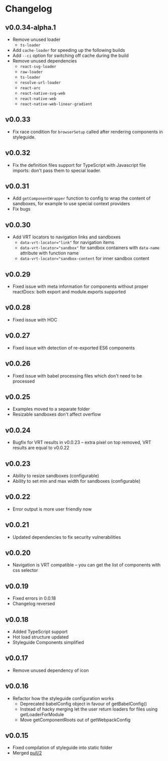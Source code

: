 # Changelog

## v0.0.34-alpha.1
* Remove unused loader
    * `ts-loader`
* Add `cache-loader` for speeding up the following builds
* Add `--ci` option for switching off cache during the build
* Remove unused dependencies
    * `react-svg-loader`
    * `raw-loader`
    * `ts-loader`
    * `resolve-url-loader`
    * `react-arc`
    * `react-native-svg-web`
    * `react-native-web`
    * `react-native-web-linear-gradient`

## v0.0.33
* Fix race condition for `browserSetup` called after rendering components in styleguide.

## v0.0.32
* Fix the definition files support for TypeScript with Javascript file imports: don't pass them to special loader.

## v0.0.31
* Add `getComponentWrapper` function to config to wrap the content of sandboxes, for example to use special context providers
* Fix bugs

## v0.0.30
* Add VRT locators to navigation links and sandboxes
    * `data-vrt-locator="link"` for navigation items
    * `data-vrt-locator="sandbox"` for sandbox containers with `data-name` attribute with function name
    * `data-vrt-locator="sandbox-content` for inner sandbox content

## v0.0.29
* Fixed issue with meta information for components without proper reactDocs: both export and module.exports supported

## v0.0.28
* Fixed issue with HOC

## v0.0.27
* Fixed issue with detection of re-exported ES6 components

## v0.0.26
* Fixed issue with babel processing files which don't need to be processed

## v0.0.25
* Examples moved to a separate folder
* Resizable sandboxes don't affect overflow

## v0.0.24
* Bugfix for VRT results in v0.0.23 – extra pixel on top removed, VRT results are equal to v0.0.22

## v0.0.23
* Ability to resize sandboxes (configurable)
* Ability to set min and max width for sandboxes (configurable)

## v0.0.22
* Error output is more user friendly now

## v0.0.21
* Updated dependencies to fix security vulnerabilities

## v0.0.20
* Navigation is VRT compatible – you can get the list of components with css selector

## v0.0.19
* Fixed errors in 0.0.18
* Changelog reversed

## v0.0.18
* Added TypeScript support
* Hot load structure updated
* Styleguide Components simplified

## v0.0.17
* Remove unused dependency of icon

## v0.0.16
* Refactor how the styleguide configuration works
  * Deprecated babelConfig object in favour of getBabelConfig()
  * Instead of hacky merging let the user return loaders for files using getLoaderForModule
  * Move getComponentRoots out of getWebpackConfig

## v0.0.15
* Fixed compilation of styleguide into static folder
* Merged [pull/2](https://github.com/badoo/styleguide/pull/2)
